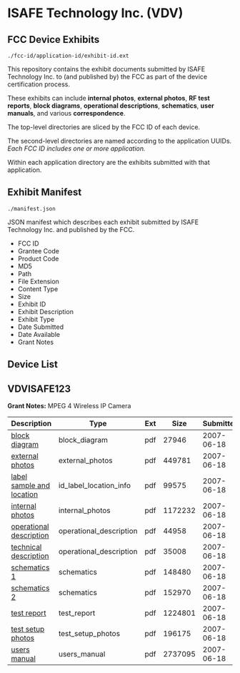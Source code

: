 # ISAFE Technology Inc. (VDV)
## FCC Device Exhibits

```
./fcc-id/application-id/exhibit-id.ext
```

This repository contains the exhibit documents submitted by ISAFE Technology Inc. to (and published by) the FCC as part of the device certification process.

These exhibits can include **internal photos**, **external photos**, **RF test reports**, **block diagrams**, **operational descriptions**, **schematics**, **user manuals**, and various **correspondence**.

The top-level directories are sliced by the FCC ID of each device.

The second-level directories are named according to the application UUIDs. *Each FCC ID includes one or more application.*

Within each application directory are the exhibits submitted with that application. 

## Exhibit Manifest

```
./manifest.json
```

JSON manifest which describes each exhibit submitted by ISAFE Technology Inc. and published by the FCC.

- FCC ID
- Grantee Code
- Product Code
- MD5
- Path
- File Extension
- Content Type
- Size
- Exhibit ID
- Exhibit Description
- Exhibit Type
- Date Submitted
- Date Available
- Grant Notes

## Device List
## VDVISAFE123
**Grant Notes:** MPEG 4 Wireless IP Camera

| Description | Type | Ext | Size | Submitted | Available |
| ----------- | ---- | --- | ---- | --------- | --------- |
| [block diagram](VDVISAFE123/6cdd568b9e8a467f8ecfc20fcd087063/804421.pdf) | block_diagram | pdf | 27946 | 2007-06-18 | 2007-06-18 |
| [external photos](VDVISAFE123/6cdd568b9e8a467f8ecfc20fcd087063/804425.pdf) | external_photos | pdf | 449781 | 2007-06-18 | 2007-06-18 |
| [label sample and location](VDVISAFE123/6cdd568b9e8a467f8ecfc20fcd087063/804423.pdf) | id_label_location_info | pdf | 99575 | 2007-06-18 | 2007-06-18 |
| [internal photos](VDVISAFE123/6cdd568b9e8a467f8ecfc20fcd087063/804426.pdf) | internal_photos | pdf | 1172232 | 2007-06-18 | 2007-06-18 |
| [operational description](VDVISAFE123/6cdd568b9e8a467f8ecfc20fcd087063/804424.pdf) | operational_description | pdf | 44958 | 2007-06-18 | 2007-06-18 |
| [technical description](VDVISAFE123/6cdd568b9e8a467f8ecfc20fcd087063/804430.pdf) | operational_description | pdf | 35008 | 2007-06-18 | 2007-06-18 |
| [schematics 1](VDVISAFE123/6cdd568b9e8a467f8ecfc20fcd087063/804428.pdf) | schematics | pdf | 148480 | 2007-06-18 | 2007-06-18 |
| [schematics 2](VDVISAFE123/6cdd568b9e8a467f8ecfc20fcd087063/804429.pdf) | schematics | pdf | 152970 | 2007-06-18 | 2007-06-18 |
| [test report](VDVISAFE123/6cdd568b9e8a467f8ecfc20fcd087063/804431.pdf) | test_report | pdf | 1224801 | 2007-06-18 | 2007-06-18 |
| [test setup photos](VDVISAFE123/6cdd568b9e8a467f8ecfc20fcd087063/804427.pdf) | test_setup_photos | pdf | 196175 | 2007-06-18 | 2007-06-18 |
| [users manual](VDVISAFE123/6cdd568b9e8a467f8ecfc20fcd087063/804432.pdf) | users_manual | pdf | 2737095 | 2007-06-18 | 2007-06-18 |
